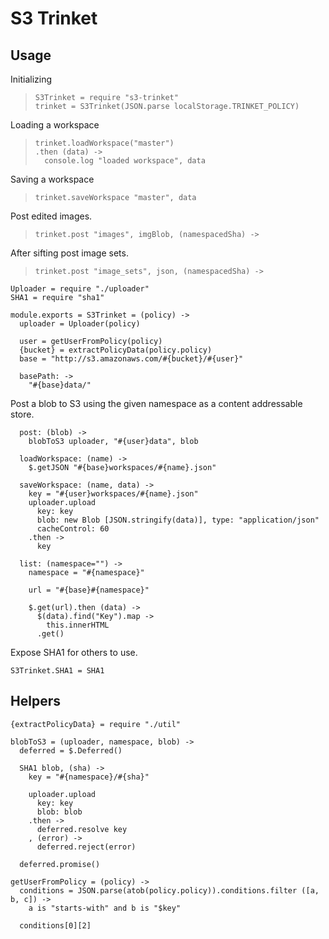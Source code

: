S3 Trinket
==========

Usage
-----

Initializing

>     S3Trinket = require "s3-trinket"
>     trinket = S3Trinket(JSON.parse localStorage.TRINKET_POLICY)

Loading a workspace

>     trinket.loadWorkspace("master")
>     .then (data) ->
>       console.log "loaded workspace", data

Saving a workspace

>     trinket.saveWorkspace "master", data

Post edited images.

>     trinket.post "images", imgBlob, (namespacedSha) ->

After sifting post image sets.

>     trinket.post "image_sets", json, (namespacedSha) ->

    Uploader = require "./uploader"
    SHA1 = require "sha1"

    module.exports = S3Trinket = (policy) ->
      uploader = Uploader(policy)

      user = getUserFromPolicy(policy)
      {bucket} = extractPolicyData(policy.policy)
      base = "http://s3.amazonaws.com/#{bucket}/#{user}"

      basePath: ->
        "#{base}data/"

Post a blob to S3 using the given namespace as a content addressable store.

      post: (blob) ->
        blobToS3 uploader, "#{user}data", blob

      loadWorkspace: (name) ->
        $.getJSON "#{base}workspaces/#{name}.json"

      saveWorkspace: (name, data) ->
        key = "#{user}workspaces/#{name}.json"
        uploader.upload
          key: key
          blob: new Blob [JSON.stringify(data)], type: "application/json"
          cacheControl: 60
        .then ->
          key

      list: (namespace="") ->
        namespace = "#{namespace}"

        url = "#{base}#{namespace}"

        $.get(url).then (data) ->
          $(data).find("Key").map ->
            this.innerHTML
          .get()

Expose SHA1 for others to use.

    S3Trinket.SHA1 = SHA1

Helpers
-------

    {extractPolicyData} = require "./util"

    blobToS3 = (uploader, namespace, blob) ->
      deferred = $.Deferred()

      SHA1 blob, (sha) ->
        key = "#{namespace}/#{sha}"

        uploader.upload
          key: key
          blob: blob
        .then ->
          deferred.resolve key
        , (error) ->
          deferred.reject(error)

      deferred.promise()

    getUserFromPolicy = (policy) ->
      conditions = JSON.parse(atob(policy.policy)).conditions.filter ([a, b, c]) ->
        a is "starts-with" and b is "$key"

      conditions[0][2]
